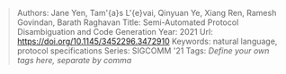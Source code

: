 > Authors: Jane Yen, Tam\'{a}s L\'{e}vai, Qinyuan Ye, Xiang Ren, Ramesh Govindan, Barath Raghavan
> Title: Semi-Automated Protocol Disambiguation and Code Generation
> Year: 2021
> Url: https://doi.org/10.1145/3452296.3472910
> Keywords: natural language, protocol specifications
> Series: SIGCOMM '21
> Tags: *Define your own tags here, separate by comma*